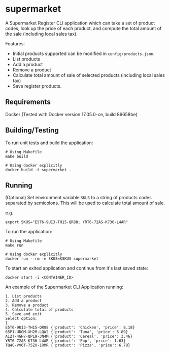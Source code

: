 # supermarket
A Supermarket Register CLI application which can take a set of product codes, look up
the price of each product, and compute the total amount of the sale (including
local sales tax).

Features:
- Initial products supported can be modified in `config/products.json`.
- List products
- Add a product
- Remove a product
- Calculate total amount of sale of selected products (including local sales tax)
- Save register products.

## Requirements
Docker (Tested with Docker version 17.05.0-ce, build 89658be)

## Building/Testing
To run unit tests and build the application:
```
# Using Makefile
make build

# Using docker explicitly
docker build -t supermarket .
```

## Running
(Optional) Set environment variable `SKUS` to a string of products codes separated by
semicolons. This will be used to calculate total amount of sale.

e.g.
```
export SKUS="E5T6-9UI3-TH15-QR88; YRT6-72AS-K736-L4AR"
```

To run the application:
```
# Using Makefile
make run

# Using docker explicitly
docker run --rm -e SKUS=$SKUS supermarket
````

To start an exited application and continue from it's last saved state:
```
docker start -i <CONTAINER_ID>
```

An example of the Supermarket CLI Application running:
```
1. List products
2. Add a product
3. Remove a product
4. Calculate total of products
5. Save and exit
Select option:
1
E5T6-9UI3-TH15-QR88 {'product': 'Chicken', 'price': 8.18}
65P1-UDGM-XH2M-LQW2 {'product': 'Tuna', 'price': 5.89}
A12T-4GH7-QPL9-3N4M {'product': 'Cereal', 'price': 3.46}
YRT6-72AS-K736-L4AR {'product': 'Pop', 'price': 1.63}
TQ4C-VV6T-75ZX-1RMR {'product': 'Pizza', 'price': 6.78}
```
